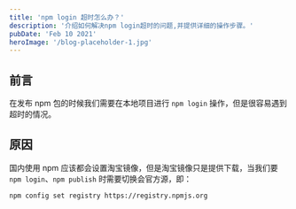 ```yaml
---
title: 'npm login 超时怎么办？'
description: '介绍如何解决npm login超时的问题,并提供详细的操作步骤。'
pubDate: 'Feb 10 2021'
heroImage: '/blog-placeholder-1.jpg'
---
```


## 前言

在发布 npm 包的时候我们需要在本地项目进行 `npm login` 操作，但是很容易遇到超时的情况。

## 原因

国内使用 npm 应该都会设置淘宝镜像，但是淘宝镜像只是提供下载，当我们要 `npm login`、`npm publish` 时需要切换会官方源，即：

```
npm config set registry https://registry.npmjs.org
```
